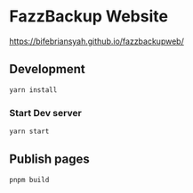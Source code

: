 # FazzBackup Website

https://bifebriansyah.github.io/fazzbackupweb/

## Development

```bash
yarn install
```

### Start Dev server

```bash
yarn start
```

## Publish pages

```bash
pnpm build
```
